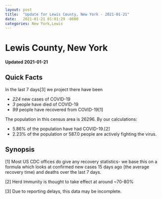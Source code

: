 ```yaml
---
layout: post
title:  "Update for Lewis County, New York - 2021-01-21"
date:   2021-01-21 01:01:29 -0600
categories: New York,Lewis
---
```


# Lewis County, New York
#### Updated 2021-01-21

## Quick Facts

In the last 7 days[3] we project there have been
- *224* new cases of COVID-19
- *3* people have died of COVID-19
- *99* people have recovered from COVID-19[1]

The population in this census area is 26296. By our calculations:
- 5.86% of the population have had COVID-19.[2]
- 2.23% of the population or 587.0 people are actively fighting the virus.

## Synopsis




[1] Most US CDC offices do give any recovery statistics- we base this on a formula which looks at confirmed new cases
15 days ago (the average recovery time) and deaths over the last 7 days.

[2] Herd Immunity is thought to take effect at around ~70-80%

[3] Due to reporting delays, this data may be incomplete.
 
    